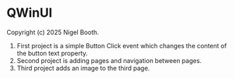 # QWinUI

Copyright (c) 2025 Nigel Booth.

1. First project is a simple Button Click event which changes the content of the button text property.
2. Second project is adding pages and navigation between pages.
3. Third project adds an image to the third page.